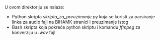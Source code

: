 U ovom direktoriju se nalaze:

- Python skripta *skripta_za_preuzimanje.py* koja se koristi za parsiranje linka za audio fajl na BIHAMK stranici i preuzimanje istog
- Bash skripta koja pokreće python skriptu i komandu *ffmpeg* za konverziju u *.wav* fajl
